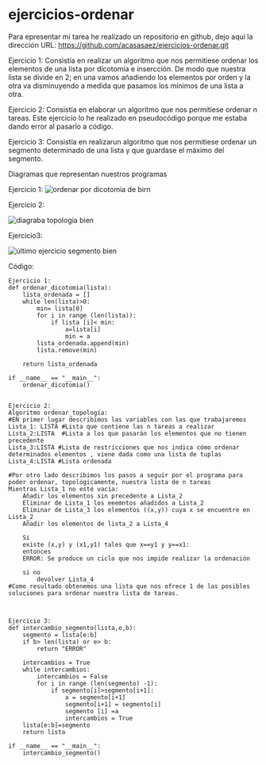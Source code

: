 # ejercicios-ordenar
Para epresentar mi tarea he realizado un repositorio en github, dejo aquí la dirección URL: https://github.com/acasasaez/ejercicios-ordenar.git


Ejercicio 1: Consistía en realizar un algoritmo que nos permitiese ordenar los elementos de una lista por dicotomía e insercción. De modo que nuestra lista se divide en 2; en una vamos añadiendo los elementos por orden y la otra va disminuyendo a medida que pasamos los mínimos de una lista a otra.


Ejercicio 2: Consistía en elaborar un algoritmo que nos permitiese ordenar n tareas.
Este ejercicio lo he realizado en pseudocódigo porque me estaba dando error al pasarlo a código.


Ejercicio 3: Consistía en realizarun algoritmo que nos permitiese ordenar un segmento determinado de una lista y que guardase el máximo del segmento.

Diagramas que representan nuestros programas

Ejercicio 1:
![ordenar por dicotomia de birn](https://user-images.githubusercontent.com/91721826/158067681-3ae836f1-0ec5-4c62-af16-8352417f4028.jpg)



Ejercicio 2:

![diagraba topologia bien](https://user-images.githubusercontent.com/91721826/158067694-d4652356-cc77-4aee-82b3-334a501dcdb3.jpg)



Ejercicio3: 

![último ejercicio segmento bien](https://user-images.githubusercontent.com/91721826/158069161-46f16439-733e-4876-9871-253ee7fc25e9.jpg)


Código: 

```
Ejercicio 1:
def ordenar_dicotomia(lista):
    lista_ordenada = []
    while len(lista)>0:
        min= lista[0]
        for i in range (len(lista)):
            if lista [i]< min:
                a=lista[i]
                min = a
        lista_ordenada.append(min)
        lista.remove(min)
                    
    return lista_ordenada

if __name__ == "__main__":
    ordenar_dicotomia()

    
Ejercicio 2: 
Algoritmo ordenar_topología:
#EN primer lugar describimos las variables con las que trabajaremos
Lista_1: LISTA #Lista que contiene las n tareas a realizar
Lista_2:LISTA  #Lista a los que pasarán los elementos que no tienen precedente
Lista_3:LISTA #Lista de restricciones que nos indica cómo ordenar determinados elementos , viene dada como una lista de tuplas
Lista_4:LISTA #Lista ordenada

#Por otro lado describimos los pasos a seguir por el programa para poder ordenar, topológicamente, nuestra lista de n tareas
Mientras Lista_1 no esté vacía:
    Añadir los elementos sin precedente a Lista_2
    Eliminar de Lista_1 los eeemntos añadidos a Lista_2
    Eliminar de Lista_3 los elementos ((x,y)) cuya x se encuentre en Lista_2 
    Añadir los elementos de lista_2 a Lista_4 

    Si 
    existe (x,y) y (x1,y1) tales que x==y1 y y==x1:
    entonces
    ERROR: Se produce un ciclo que nos impide realizar la ordenación 

    si no 
        devolver Lista_4 
#Como resultado obtenemos una lista que nos ofrece 1 de las posibles soluciones para ordenar nuestra lista de tareas.



Ejercicio 3:
def intercambio_segmento(lista,e,b):
    segmento = lista[e:b]
    if b> len(lista) or e> b:
        return "ERROR"

    intercambios = True
    while intercambios:
        intercambios = False
        for i in range (len(segmento) -1):
            if segmento[i]>segmento[i+1]:
                a = segmento[i+1]
                segmento[i+1] = segmento[i]
                segmento [i] =a
                intercambios = True
    lista[e:b]=segmento
    return lista

if __name__ == "__main__":
    intercambio_segmento()



